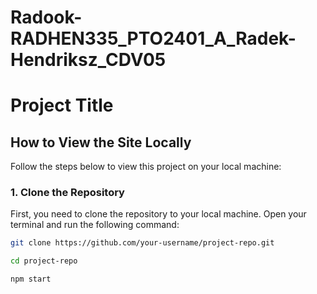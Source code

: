 ﻿# Radook-RADHEN335_PTO2401_A_Radek-Hendriksz_CDV05


# Project Title

## How to View the Site Locally

Follow the steps below to view this project on your local machine:

### 1. Clone the Repository

First, you need to clone the repository to your local machine. Open your terminal and run the following command:

```bash
git clone https://github.com/your-username/project-repo.git

cd project-repo

npm start
